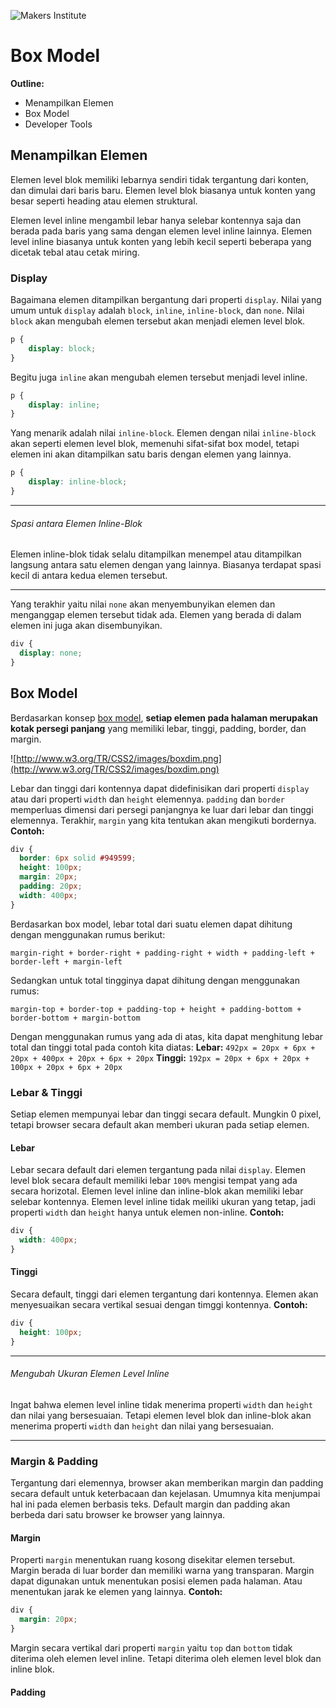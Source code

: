 <!-- $theme: gaia -->
<!-- $size: 16:9 --->

![Makers Institute](https://makersinstitute.id/img/logo-makersinstitute.png)

# Box Model

**Outline:**
* Menampilkan Elemen
* Box Model
* Developer Tools

## Menampilkan Elemen

Elemen level blok memiliki lebarnya sendiri tidak tergantung dari konten, dan dimulai dari baris baru. Elemen level blok biasanya untuk konten yang besar seperti heading atau elemen struktural.

Elemen level inline mengambil lebar hanya selebar kontennya saja dan berada pada baris yang sama dengan elemen level inline lainnya. Elemen level inline biasanya untuk konten yang lebih kecil seperti beberapa yang dicetak tebal atau cetak miring.

### Display

Bagaimana elemen ditampilkan bergantung dari properti `display`. Nilai yang umum untuk `display` adalah `block`, `inline`, `inline-block`, dan `none`. Nilai `block` akan mengubah elemen tersebut akan menjadi elemen level blok.
``` css
p {
	display: block;
}
```

Begitu juga `inline` akan mengubah elemen tersebut menjadi level inline.
``` css
p {
	display: inline;
}
```

Yang menarik adalah nilai `inline-block`. Elemen dengan nilai `inline-block` akan seperti elemen level blok, memenuhi sifat-sifat box model, tetapi elemen ini akan ditampilkan satu baris dengan elemen yang lainnya.
``` css
p {
	display: inline-block;
}
```

<hr>

###### Spasi antara Elemen Inline-Blok

Elemen inline-blok tidak selalu ditampilkan menempel atau ditampilkan langsung antara satu elemen dengan yang lainnya. Biasanya terdapat spasi kecil di antara kedua elemen tersebut.

<hr>

Yang terakhir yaitu nilai `none` akan menyembunyikan elemen dan menganggap elemen tersebut tidak ada. Elemen yang berada di dalam elemen ini juga akan disembunyikan.
``` css
div {
  display: none;
}
```

## Box Model

Berdasarkan konsep [box model](http://css-tricks.com/the-css-box-model/), **setiap elemen pada halaman merupakan kotak persegi panjang** yang memiliki lebar, tinggi, padding, border, dan margin.

![http://www.w3.org/TR/CSS2/images/boxdim.png](http://www.w3.org/TR/CSS2/images/boxdim.png)

Lebar dan tinggi dari kontennya dapat didefinisikan dari properti `display` atau dari properti `width` dan `height` elemennya. `padding` dan `border` memperluas dimensi dari persegi panjangnya ke luar dari lebar dan tinggi elemennya. Terakhir, `margin` yang kita tentukan akan mengikuti bordernya. **Contoh:**
``` css
div {
  border: 6px solid #949599;
  height: 100px;
  margin: 20px;
  padding: 20px;
  width: 400px;
}
```

Berdasarkan box model, lebar total dari suatu elemen dapat dihitung dengan menggunakan rumus berikut:
```
margin-right + border-right + padding-right + width + padding-left + border-left + margin-left
```

Sedangkan untuk total tingginya dapat dihitung dengan menggunakan rumus:
```
margin-top + border-top + padding-top + height + padding-bottom + border-bottom + margin-bottom
```

Dengan menggunakan rumus yang ada di atas, kita dapat menghitung lebar total dan tinggi total pada contoh kita diatas:
__Lebar:__ `492px = 20px + 6px + 20px + 400px + 20px + 6px + 20px`
__Tinggi:__ `192px = 20px + 6px + 20px + 100px + 20px + 6px + 20px`

### Lebar &amp; Tinggi

Setiap elemen mempunyai lebar dan tinggi secara default. Mungkin 0 pixel, tetapi browser secara default akan memberi ukuran pada setiap elemen.

#### Lebar

Lebar secara default dari elemen tergantung pada nilai `display`. Elemen level blok secara default memiliki lebar `100%` mengisi tempat yang ada secara horizotal. Elemen level inline dan inline-blok akan memiliki lebar selebar kontennya. Elemen level inline tidak meiliki ukuran yang tetap, jadi properti `width` dan `height` hanya untuk elemen non-inline. **Contoh:**
``` css
div {
  width: 400px;
}
```

#### Tinggi

Secara default, tinggi dari elemen tergantung dari kontennya. Elemen akan menyesuaikan secara vertikal sesuai dengan timggi kontennya. **Contoh:**
``` css
div {
  height: 100px;
}
```

<hr>

###### Mengubah Ukuran Elemen Level Inline

Ingat bahwa elemen level inline tidak menerima properti `width` dan `height` dan nilai yang bersesuaian. Tetapi elemen level blok dan inline-blok akan menerima properti `width` dan `height` dan nilai yang bersesuaian.

<hr>

### Margin & Padding

Tergantung dari elemennya, browser akan memberikan margin dan padding secara default untuk keterbacaan dan kejelasan. Umumnya kita menjumpai hal ini pada elemen berbasis teks. Default margin dan padding akan berbeda dari satu browser ke browser yang lainnya.

#### Margin

Properti `margin` menentukan ruang kosong disekitar elemen tersebut. Margin berada di luar border dan memiliki warna yang transparan. Margin dapat digunakan untuk menentukan posisi elemen pada halaman. Atau menentukan jarak ke elemen yang lainnya. **Contoh:**
``` css
div {
  margin: 20px;
}
```

Margin secara vertikal dari properti `margin` yaitu `top` dan `bottom` tidak diterima oleh elemen level inline. Tetapi diterima oleh elemen level blok dan inline blok.

#### Padding